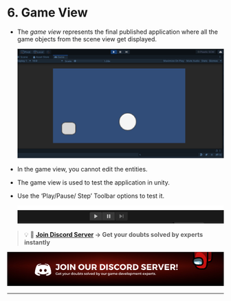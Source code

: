# 6. Game View

- The *game view* represents the final published application where all the game objects from the scene view get displayed.
    
    ![gameview](./Images/gameview.png)
    
- In the game view, you cannot edit the entities.
- The game view is used to test the application in unity.
- Use the ‘Play/Pause/ Step’ Toolbar options to test it.
    
    ![gameviewtoolbar](./Images/gameviewtoolbar.png)
    

<aside>

> 💡 🚀 **[Join Discord Server](https://discord.gg/J5zDscnzms) → Get your doubts solved by experts instantly**

</aside>

![discord](./Images/discord.png)

---
